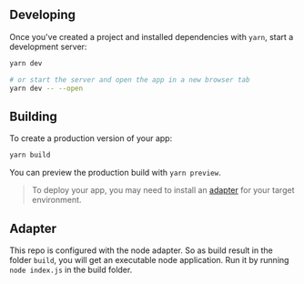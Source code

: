 ## Developing

Once you've created a project and installed dependencies with `yarn`, start a development server:

```bash
yarn dev

# or start the server and open the app in a new browser tab
yarn dev -- --open
```

## Building

To create a production version of your app:

```bash
yarn build
```

You can preview the production build with `yarn preview`.

> To deploy your app, you may need to install an [adapter](https://kit.svelte.dev/docs/adapters) for your target environment.

## Adapter

This repo is configured with the node adapter. So as build result in the folder `build`, you will get an executable node application. Run it by running `node index.js` in the build folder.
